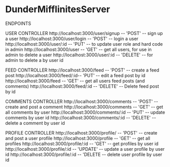 # DunderMifflinitesServer

ENDPOINTS

USER CONTROLLER
http://localhost:3000/user/signup -- 'POST' -- sign up a user
http://localhost:3000/user/login -- 'POST' -- login a user
http://localhost:3000/user/:id -- 'PUT' -- to update user role and hard code in admin
http://localhost:3000/user -- 'GET' -- get all users, for use in admin to delete a user
http://localhost:3000/user/:id -- 'DELETE' -- for admin to delete a by user id

FEED CONTROLLER
http://localhost:3000/feed -- 'POST' -- create a feed post
http://localhost:3000/feed/:id-- 'PUT' -- edit a feed  post by id
http://localhost:3000/feed -- 'GET' -- get all users feed posts (and comments)
http://localhost:3000/feed/:id -- 'DELETE' -- Delete feed post by id

COMMENTS CONTROLLER
http://localhost:3000/comments -- 'POST' -- create and post a comment
http://localhost:3000/comments -- 'GET' -- get all comments by user
http://localhost:3000/comments/:id -- 'PUT' -- update comments by user id
http://localhost:3000/comments/:id -- 'DELETE' -- delete a comment by user id

PROFILE CONTROLLER
http://localhost:3000/profile/ -- 'POST' -- create and post a user profile
http://localhost:3000/profile -- 'GET' -- get all profiles
http://localhost:3000/profile/:id -- 'GET' -- get profiles by user id
http://localhost:3000/profile/:id -- 'UPDATE' -- update a user profile by user id
http://localhost:3000/profile/:id -- 'DELETE -- delete  user profile by user id

